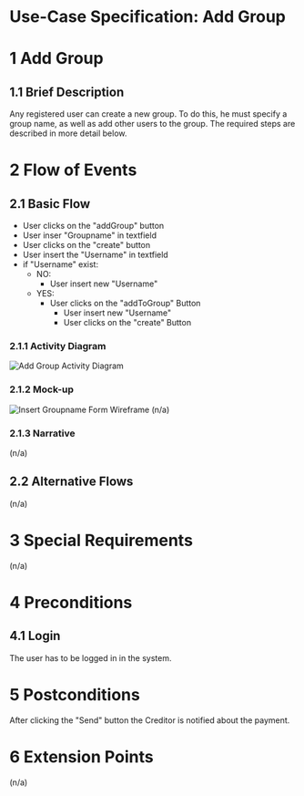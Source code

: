 # Use-Case Specification: Add Group

# 1 Add Group

## 1.1 Brief Description
Any registered user can create a new group. To do this, he must specify a group name, as well as add other users to the group. The required steps are described in more detail below.

# 2 Flow of Events
## 2.1 Basic Flow
- User clicks on the "addGroup" button
- User inser "Groupname" in textfield
- User clicks on the "create" button
- User insert the "Username" in textfield
- if "Username" exist:
    - NO: 
        - User insert new "Username"
    - YES:
        - User clicks on the "addToGroup" Button
            - User insert new "Username"
            - User clicks on the "create" Button
         

### 2.1.1 Activity Diagram
![Add Group Activity Diagram](https://drive.google.com/uc?id=10lm4-NJgDR2PmNlnbZXSYM-EfX2g6jlr)

### 2.1.2 Mock-up
![Insert Groupname Form Wireframe](https://drive.google.com/file/d/1EWdGvw8p50oudS2X-YbY4Yr1AV0rk7Rq/view?usp=sharing)
(n/a)

### 2.1.3 Narrative
(n/a)

## 2.2 Alternative Flows
(n/a)

# 3 Special Requirements
(n/a)

# 4 Preconditions
## 4.1 Login
The user has to be logged in in the system.

# 5 Postconditions
After clicking the "Send" button the Creditor is notified about the payment. 
 
# 6 Extension Points
(n/a)